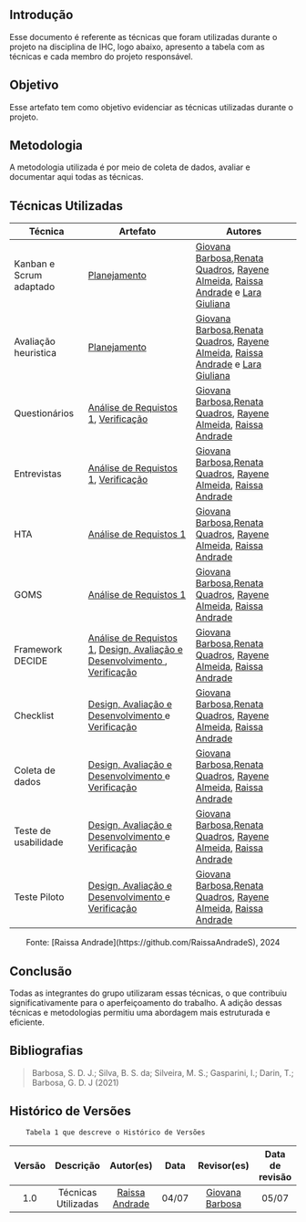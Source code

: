 ## Introdução 
Esse documento é referente as técnicas que foram utilizadas durante o projeto na disciplina de IHC, logo abaixo, apresento a tabela com as técnicas e cada membro do projeto responsável.
## Objetivo
Esse artefato tem como objetivo evidenciar as técnicas utilizadas durante o projeto.
## Metodologia
A metodologia utilizada é por meio de coleta de dados, avaliar e documentar aqui todas as técnicas.
## Técnicas Utilizadas

| Técnica | Artefato | Autores |
|----------|----------|----------|
| Kanban e Scrum adaptado  |  [Planejamento](../planejamento)   |  [Giovana Barbosa](https://github.com/gio221),[Renata Quadros](https://github.com/Renatinha28), [Rayene Almeida](https://github.com/rayenealmeida), [Raissa Andrade](https://github.com/RaissaAndradeS) e [Lara Giuliana](https://github.com/gravelylara)|
| Avaliação heuristica  |  [Planejamento](../planejamento)   | [Giovana Barbosa](https://github.com/gio221),[Renata Quadros](https://github.com/Renatinha28), [Rayene Almeida](https://github.com/rayenealmeida), [Raissa Andrade](https://github.com/RaissaAndradeS) e [Lara Giuliana](https://github.com/gravelylara)    |
| Questionários   | [Análise de Requistos 1](../analise_requisitos1), [Verificação](../verificacao)     | [Giovana Barbosa](https://github.com/gio221),[Renata Quadros](https://github.com/Renatinha28), [Rayene Almeida](https://github.com/rayenealmeida), [Raissa Andrade](https://github.com/RaissaAndradeS)  |
| Entrevistas  |  [Análise de Requistos 1](../analise_requisitos1), [Verificação](../verificacao)    | [Giovana Barbosa](https://github.com/gio221),[Renata Quadros](https://github.com/Renatinha28), [Rayene Almeida](https://github.com/rayenealmeida), [Raissa Andrade](https://github.com/RaissaAndradeS)   |
| HTA  |  [Análise de Requistos 1](../analise_requisitos1)     | [Giovana Barbosa](https://github.com/gio221),[Renata Quadros](https://github.com/Renatinha28), [Rayene Almeida](https://github.com/rayenealmeida), [Raissa Andrade](https://github.com/RaissaAndradeS)     |
| GOMS |  [Análise de Requistos 1](../analise_requisitos1)    | [Giovana Barbosa](https://github.com/gio221),[Renata Quadros](https://github.com/Renatinha28), [Rayene Almeida](https://github.com/rayenealmeida), [Raissa Andrade](https://github.com/RaissaAndradeS)  |
| Framework DECIDE | [Análise de Requistos 1](../analise_requisitos1), [Design, Avaliação e Desenvolvimento ](../design), [Verificação](../verificacao)   | [Giovana Barbosa](https://github.com/gio221),[Renata Quadros](https://github.com/Renatinha28), [Rayene Almeida](https://github.com/rayenealmeida), [Raissa Andrade](https://github.com/RaissaAndradeS)   |
| Checklist | [Design, Avaliação e Desenvolvimento ](../design)   e   [Verificação](../verificacao)  |[Giovana Barbosa](https://github.com/gio221),[Renata Quadros](https://github.com/Renatinha28), [Rayene Almeida](https://github.com/rayenealmeida), [Raissa Andrade](https://github.com/RaissaAndradeS)    |
| Coleta de dados  | [Design, Avaliação e Desenvolvimento ](../design)  e  [Verificação](../verificacao)   |   [Giovana Barbosa](https://github.com/gio221),[Renata Quadros](https://github.com/Renatinha28), [Rayene Almeida](https://github.com/rayenealmeida), [Raissa Andrade](https://github.com/RaissaAndradeS)   |
|Teste de usabilidade|[Design, Avaliação e Desenvolvimento ](../design)  e  [Verificação](../verificacao) |[Giovana Barbosa](https://github.com/gio221),[Renata Quadros](https://github.com/Renatinha28), [Rayene Almeida](https://github.com/rayenealmeida), [Raissa Andrade](https://github.com/RaissaAndradeS)  |
|Teste Piloto|[Design, Avaliação e Desenvolvimento ](../design)  e [Verificação](../verificacao)| [Giovana Barbosa](https://github.com/gio221),[Renata Quadros](https://github.com/Renatinha28), [Rayene Almeida](https://github.com/rayenealmeida), [Raissa Andrade](https://github.com/RaissaAndradeS)

<center> Fonte: [Raissa Andrade](https://github.com/RaissaAndradeS), 2024 </center> 

## Conclusão 

Todas as integrantes do grupo utilizaram essas técnicas, o que contribuiu significativamente para o aperfeiçoamento do trabalho. A adição dessas técnicas e metodologias permitiu uma abordagem mais estruturada e eficiente.

## Bibliografias

> Barbosa, S. D. J.; Silva, B. S. da; Silveira, M. S.; Gasparini, I.; Darin, T.; Barbosa, G. D. J (2021) 

## Histórico de Versões
        Tabela 1 que descreve o Histórico de Versões
|     Versão       |     Descrição      |      Autor(es)      | Data           |  Revisor(es)          |Data de revisão|
| :----------------------------------------------------------: | :-------------------------------: | :-------------------------------------------------: | :-------------------------------: |  :-------------------------------: | :-------------------------------: |
| 1.0 | Técnicas Utilizadas  | [Raissa Andrade](https://github.com/RaissaAndradeS)   |  04/07 |[Giovana Barbosa](https://github.com/gio221) | 05/07